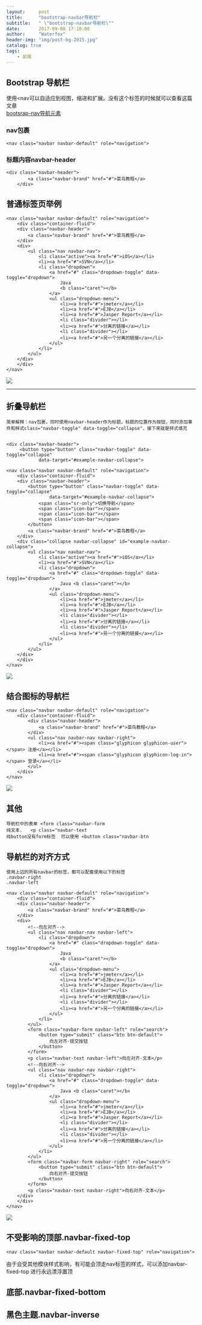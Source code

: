 ```yaml
---
layout:     post
title:      "bootstrap-navbar导航栏"
subtitle:   " \"bootstrap-navbar导航栏\""
date:       2017-09-08 17:10:00
author:     "Waterfox"
header-img: "img/post-bg-2015.jpg"
catalog: true
tags:
    - 前端
---
```


## Bootstrap 导航栏<nav class="navbar navbar-default" role="navigation">
使用<nav可以自适应到视图，缩进和扩展。没有这个标签的时候就可以查看这篇文章  
[bootsrap-nav导航元素](./2017-09-06-bootsrap-nav导航元素-2017.markdown)


### nav包裹
```
<nav class="navbar navbar-default" role="navigation">
```

### 标题内容navbar-header
```
<div class="navbar-header">
        <a class="navbar-brand" href="#">菜鸟教程</a>
    </div>
```
## 普通标签页举例
```
<nav class="navbar navbar-default" role="navigation">
    <div class="container-fluid">
    <div class="navbar-header">
        <a class="navbar-brand" href="#">菜鸟教程</a>
    </div>
    <div>
        <ul class="nav navbar-nav">
            <li class="active"><a href="#">iOS</a></li>
            <li><a href="#">SVN</a></li>
            <li class="dropdown">
                <a href="#" class="dropdown-toggle" data-toggle="dropdown">
                    Java
                    <b class="caret"></b>
                </a>
                <ul class="dropdown-menu">
                    <li><a href="#">jmeter</a></li>
                    <li><a href="#">EJB</a></li>
                    <li><a href="#">Jasper Report</a></li>
                    <li class="divider"></li>
                    <li><a href="#">分离的链接</a></li>
                    <li class="divider"></li>
                    <li><a href="#">另一个分离的链接</a></li>
                </ul>
            </li>
        </ul>
    </div>
    </div>
</nav>
```
![](http://www.runoob.com/wp-content/uploads/2014/06/C927D25C-CA7D-4FD1-8651-5680874BBE3E.jpg)


---

## 折叠导航栏
	简单解释：nav包裹，同时使用navbar-header作为标题，标题的位置作为按钮，同时添加事件和样式class="navbar-toggle" data-toggle="collapse"，接下来就是样式填充
	
	
	<div class="navbar-header">
		 <button type="button" class="navbar-toggle" data-toggle="collapse"
                data-target="#example-navbar-collapse">


```
<nav class="navbar navbar-default" role="navigation">
    <div class="container-fluid">
    <div class="navbar-header">
        <button type="button" class="navbar-toggle" data-toggle="collapse"
                data-target="#example-navbar-collapse">
            <span class="sr-only">切换导航</span>
            <span class="icon-bar"></span>
            <span class="icon-bar"></span>
            <span class="icon-bar"></span>
        </button>
        <a class="navbar-brand" href="#">菜鸟教程</a>
    </div>
    <div class="collapse navbar-collapse" id="example-navbar-collapse">
        <ul class="nav navbar-nav">
            <li class="active"><a href="#">iOS</a></li>
            <li><a href="#">SVN</a></li>
            <li class="dropdown">
                <a href="#" class="dropdown-toggle" data-toggle="dropdown">
                    Java <b class="caret"></b>
                </a>
                <ul class="dropdown-menu">
                    <li><a href="#">jmeter</a></li>
                    <li><a href="#">EJB</a></li>
                    <li><a href="#">Jasper Report</a></li>
                    <li class="divider"></li>
                    <li><a href="#">分离的链接</a></li>
                    <li class="divider"></li>
                    <li><a href="#">另一个分离的链接</a></li>
                </ul>
            </li>
        </ul>
    </div>
    </div>
</nav>
```
![](http://www.runoob.com/wp-content/uploads/2014/06/98B4B325-7C69-4C93-8419-8B77D12395D5.jpg)


## 结合图标的导航栏
```
<nav class="navbar navbar-default" role="navigation"> 
    <div class="container-fluid"> 
        <div class="navbar-header"> 
            <a class="navbar-brand" href="#">菜鸟教程</a> 
        </div> 
        <ul class="nav navbar-nav navbar-right"> 
            <li><a href="#"><span class="glyphicon glyphicon-user"></span> 注册</a></li> 
            <li><a href="#"><span class="glyphicon glyphicon-log-in"></span> 登录</a></li> 
        </ul> 
    </div> 
</nav>
```
![](http://www.runoob.com/wp-content/uploads/2014/06/64E5993E-ED1A-4B72-AE90-50076B78224D.jpg)



## 其他
```
导航栏中的表单 <form class="navbar-form  
纯文本.   <p class="navbar-text
纯button没有form标签  可以使用 <button class="navbar-btn
```

## 导航栏的对齐方式
	使用上边的所有navbar的标签，都可以配套使用以下的标签
	.navbar-right
	.navbar-left
```
<nav class="navbar navbar-default" role="navigation">
    <div class="container-fluid">
    <div class="navbar-header">
        <a class="navbar-brand" href="#">菜鸟教程</a>
    </div>
    <div>
        <!--向左对齐-->
        <ul class="nav navbar-nav navbar-left">
            <li class="dropdown">
                <a href="#" class="dropdown-toggle" data-toggle="dropdown">
                    Java
                    <b class="caret"></b>
                </a>
                <ul class="dropdown-menu">
                    <li><a href="#">jmeter</a></li>
                    <li><a href="#">EJB</a></li>
                    <li><a href="#">Jasper Report</a></li>
                    <li class="divider"></li>
                    <li><a href="#">分离的链接</a></li>
                    <li class="divider"></li>
                    <li><a href="#">另一个分离的链接</a></li>
                </ul>
            </li>
        </ul>
        <form class="navbar-form navbar-left" role="search">
            <button type="submit" class="btn btn-default">
                向左对齐-提交按钮
            </button>
        </form>
        <p class="navbar-text navbar-left">向左对齐-文本</p>
        <!--向右对齐-->
        <ul class="nav navbar-nav navbar-right">
            <li class="dropdown">
                <a href="#" class="dropdown-toggle" data-toggle="dropdown">
                    Java <b class="caret"></b>
                </a>
                <ul class="dropdown-menu">
                    <li><a href="#">jmeter</a></li>
                    <li><a href="#">EJB</a></li>
                    <li><a href="#">Jasper Report</a></li>
                    <li class="divider"></li>
                    <li><a href="#">分离的链接</a></li>
                    <li class="divider"></li>
                    <li><a href="#">另一个分离的链接</a></li>
                </ul>
            </li>
        </ul>
        <form class="navbar-form navbar-right" role="search">
            <button type="submit" class="btn btn-default">
                向右对齐-提交按钮
            </button>
        </form>
        <p class="navbar-text navbar-right">向右对齐-文本</p>
    </div>
    </div>
</nav>
```
![](http://www.runoob.com/wp-content/uploads/2014/06/B4F6F15B-EFAC-44D7-A577-2F36ED59252C.jpg)

## 不受影响的顶部.navbar-fixed-top
	<nav class="navbar navbar-default navbar-fixed-top" role="navigation">
由于会受其他模块样式影响，有可能会顶走nav标签的样式，可以添加navbar-fixed-top 进行永远漂浮置顶

## 底部.navbar-fixed-bottom
## 黑色主题.navbar-inverse